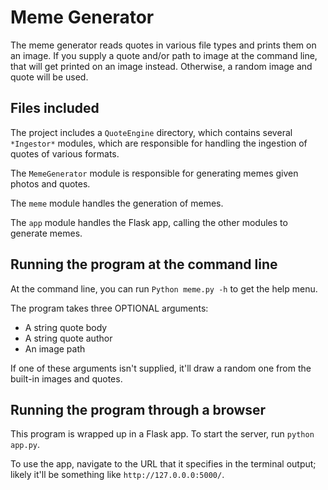# Meme Generator

The meme generator reads quotes in various file types and prints them on an image. If you supply a quote and/or path to image at the command line, that will get printed on an image instead. Otherwise, a random image and quote will be used.

## Files included

The project includes a `QuoteEngine` directory, which contains several `*Ingestor*` modules, which are responsible for handling the ingestion of quotes of various formats.

The `MemeGenerator` module is responsible for generating memes given photos and quotes.

The `meme` module handles the generation of memes.

The `app` module handles the Flask app, calling the other modules to generate memes.

## Running the program at the command line

At the command line, you can run `Python meme.py -h` to get the help menu.

The program takes three OPTIONAL arguments:

- A string quote body
- A string quote author
- An image path

If one of these arguments isn't supplied, it'll draw a random one from the built-in images and quotes.

## Running the program through a browser

This program is wrapped up in a Flask app. To start the server, run `python app.py`.

To use the app, navigate to the URL that it specifies in the terminal output; likely it'll be something like `http://127.0.0.0:5000/`.
